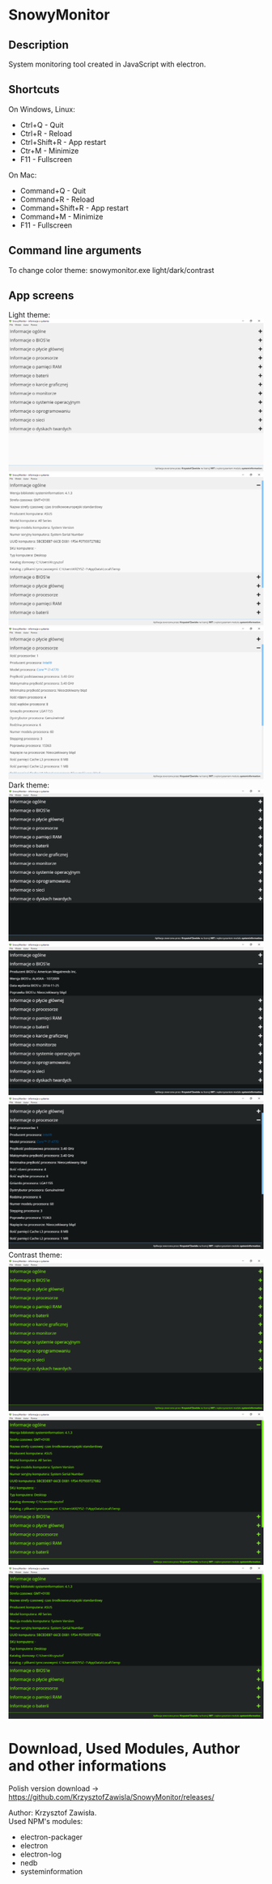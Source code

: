# SnowyMonitor

## Description
System monitoring tool created in JavaScript with electron.

## Shortcuts
On Windows, Linux:
  - Ctrl+Q - Quit
  - Ctrl+R - Reload
  - Ctrl+Shift+R - App restart
  - Ctr+M - Minimize
  - F11 - Fullscreen
  
On Mac:
  - Command+Q - Quit
  - Command+R - Reload
  - Command+Shift+R - App restart
  - Command+M - Minimize
  - F11 - Fullscreen
  
## Command line arguments
To change color theme: snowymonitor.exe light/dark/contrast

## App screens
Light theme:
  ![Light theme](https://github.com/KrzysztofZawisla/SnowyMonitor/blob/master/img/appLight1.png)
  ![Light theme](https://github.com/KrzysztofZawisla/SnowyMonitor/blob/master/img/appLight2.png)
  ![Light theme](https://github.com/KrzysztofZawisla/SnowyMonitor/blob/master/img/appLight3.png)
Dark theme:
  ![Dark theme](https://github.com/KrzysztofZawisla/SnowyMonitor/blob/master/img/appDark1.png)
  ![Dark theme](https://github.com/KrzysztofZawisla/SnowyMonitor/blob/master/img/appDark2.png)
  ![Dark theme](https://github.com/KrzysztofZawisla/SnowyMonitor/blob/master/img/appDark3.png)
Contrast theme:
  ![Contrast theme](https://github.com/KrzysztofZawisla/SnowyMonitor/blob/master/img/appContrast1.png)
  ![Contrast theme](https://github.com/KrzysztofZawisla/SnowyMonitor/blob/master/img/appContrast2.png)
  ![Contrast theme](https://github.com/KrzysztofZawisla/SnowyMonitor/blob/master/img/appContrast3.png)
  
# Download, Used Modules, Author and other informations
Polish version download -> https://github.com/KrzysztofZawisla/SnowyMonitor/releases/
  
Author: Krzysztof Zawisła.  
Used NPM's modules:  
  - electron-packager  
  - electron  
  - electron-log  
  - nedb
  - systeminformation
